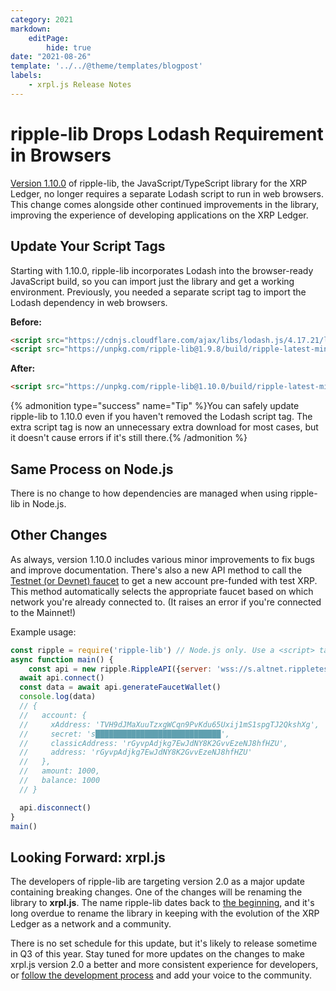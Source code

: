 ```yaml
---
category: 2021
markdown:
    editPage:
        hide: true
date: "2021-08-26"
template: '../../@theme/templates/blogpost'
labels:
    - xrpl.js Release Notes
---
```

# ripple-lib Drops Lodash Requirement in Browsers

[Version 1.10.0](https://github.com/ripple/ripple-lib/releases/tag/1.10.0) of ripple-lib, the JavaScript/TypeScript library for the XRP Ledger, no longer requires a separate Lodash script to run in web browsers. This change comes alongside other continued improvements in the library, improving the experience of developing applications on the XRP Ledger.

<!-- BREAK -->

## Update Your Script Tags

Starting with 1.10.0, ripple-lib incorporates Lodash into the browser-ready JavaScript build, so you can import just the library and get a working environment. Previously, you needed a separate script tag to import the Lodash dependency in web browsers.

**Before:**

```html
<script src="https://cdnjs.cloudflare.com/ajax/libs/lodash.js/4.17.21/lodash.min.js"></script>
<script src="https://unpkg.com/ripple-lib@1.9.8/build/ripple-latest-min.js"></script>
```

**After:**

```html
<script src="https://unpkg.com/ripple-lib@1.10.0/build/ripple-latest-min.js"></script>
```

{% admonition type="success" name="Tip" %}You can safely update ripple-lib to 1.10.0 even if you haven't removed the Lodash script tag. The extra script tag is now an unnecessary extra download for most cases, but it doesn't cause errors if it's still there.{% /admonition %}

## Same Process on Node.js

There is no change to how dependencies are managed when using ripple-lib in Node.js.

## Other Changes

As always, version 1.10.0 includes various minor improvements to fix bugs and improve documentation. There's also a new API method to call the [Testnet (or Devnet) faucet](https://xrpl.org/xrp-testnet-faucet.html) to get a new account pre-funded with test XRP. This method automatically selects the appropriate faucet based on which network you're already connected to. (It raises an error if you're connected to the Mainnet!)

Example usage:

```js
const ripple = require('ripple-lib') // Node.js only. Use a <script> tag in browsers
async function main() {
    const api = new ripple.RippleAPI({server: 'wss://s.altnet.rippletest.net:51233'})
  await api.connect()
  const data = await api.generateFaucetWallet()
  console.log(data)
  // {
  //   account: {
  //     xAddress: 'TVH9dJMaXuuTzxgWCqn9PvKdu65Uxij1mS1spgTJ2QkshXg',
  //     secret: 's████████████████████████████',
  //     classicAddress: 'rGyvpAdjkg7EwJdNY8K2GvvEzeNJ8hfHZU',
  //     address: 'rGyvpAdjkg7EwJdNY8K2GvvEzeNJ8hfHZU'
  //   },
  //   amount: 1000,
  //   balance: 1000
  // }

  api.disconnect()
}
main()
```

## Looking Forward: xrpl.js

The developers of ripple-lib are targeting version 2.0 as a major update containing breaking changes. One of the changes will be renaming the library to **xrpl.js**. The name ripple-lib dates back to [the beginning](https://xrpl.org/history.html), and it's long overdue to rename the library in keeping with the evolution of the XRP Ledger as a network and a community.

There is no set schedule for this update, but it's likely to release sometime in Q3 of this year. Stay tuned for more updates on the changes to make xrpl.js version 2.0 a better and more consistent experience for developers, or [follow the development process](https://github.com/ripple/ripple-lib/pulls?q=is%3Apr+label%3A%22ripple-lib+2.0+%28xrpl.js%29%22) and add your voice to the community.
